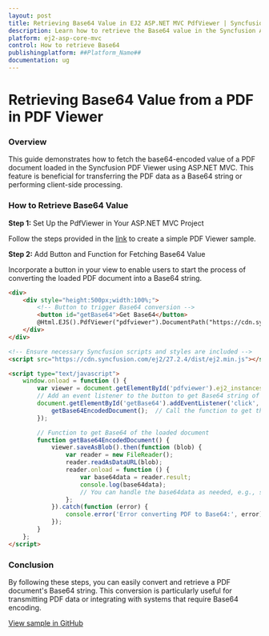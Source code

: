 ```yaml
---
layout: post  
title: Retrieving Base64 Value in EJ2 ASP.NET MVC PdfViewer | Syncfusion  
description: Learn how to retrieve the Base64 value in the Syncfusion ASP.NET MVC PDF Viewer component of Syncfusion Essential JS 2 and more.
platform: ej2-asp-core-mvc
control: How to retrieve Base64
publishingplatform: ##Platform_Name##
documentation: ug  
---
```


# Retrieving Base64 Value from a PDF in PDF Viewer
### Overview

This guide demonstrates how to fetch the base64-encoded value of a PDF document loaded in the Syncfusion PDF Viewer using ASP.NET MVC. This feature is beneficial for transferring the PDF data as a Base64 string or performing client-side processing.

### How to Retrieve Base64 Value

**Step 1:** Set Up the PdfViewer in Your ASP.NET MVC Project

 Follow the steps provided in the [link](https://ej2.syncfusion.com/aspnetmvc/documentation/pdfviewer/getting-started) to create a simple PDF Viewer sample.

**Step 2:** Add Button and Function for Fetching Base64 Value

Incorporate a button in your view to enable users to start the process of converting the loaded PDF document into a Base64 string.

```html
<div>
    <div style="height:500px;width:100%;">
        <!-- Button to trigger Base64 conversion -->
        <button id="getBase64">Get Base64</button>
        @Html.EJS().PdfViewer("pdfviewer").DocumentPath("https://cdn.syncfusion.com/content/pdf/pdf-succinctly.pdf").Render()
    </div>
</div>

<!-- Ensure necessary Syncfusion scripts and styles are included -->
<script src="https://cdn.syncfusion.com/ej2/27.2.4/dist/ej2.min.js"></script>

<script type="text/javascript">
    window.onload = function () {
        var viewer = document.getElementById('pdfviewer').ej2_instances[0];
        // Add an event listener to the button to get Base64 string of the loaded document
        document.getElementById('getBase64').addEventListener('click', function () {
            getBase64EncodedDocument();  // Call the function to get the Base64 string
        });

        // Function to get Base64 of the loaded document
        function getBase64EncodedDocument() {
            viewer.saveAsBlob().then(function (blob) {
                var reader = new FileReader();
                reader.readAsDataURL(blob);
                reader.onload = function () {
                    var base64data = reader.result;
                    console.log(base64data);
                    // You can handle the base64data as needed, e.g., sending it to a server or displaying it
                };
            }).catch(function (error) {
                console.error('Error converting PDF to Base64:', error);
            });
        }
    };
</script>

```
### Conclusion

By following these steps, you can easily convert and retrieve a PDF document's Base64 string. This conversion is particularly useful for transmitting PDF data or integrating with systems that require Base64 encoding.

[View sample in GitHub](https://github.com/SyncfusionExamples/mvc-pdf-viewer-examples/tree/master/How%20to)